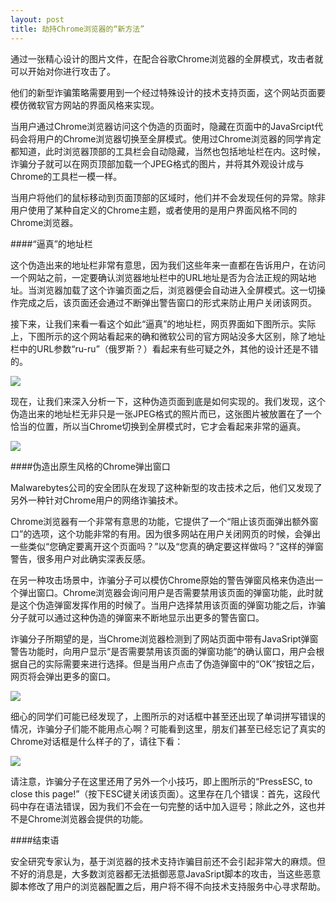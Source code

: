 ```yaml
---
layout: post
title: 劫持Chrome浏览器的“新方法”
---
```

通过一张精心设计的图片文件，在配合谷歌Chrome浏览器的全屏模式，攻击者就可以开始对你进行攻击了。  

他们的新型诈骗策略需要用到一个经过特殊设计的技术支持页面，这个网站页面要模仿微软官方网站的界面风格来实现。  

当用户通过Chrome浏览器访问这个伪造的页面时，隐藏在页面中的JavaSrcipt代码会将用户的Chrome浏览器切换至全屏模式。使用过Chrome浏览器的同学肯定都知道，此时浏览器顶部的工具栏会自动隐藏，当然也包括地址栏在内。这时候，诈骗分子就可以在网页顶部加载一个JPEG格式的图片，并将其外观设计成与Chrome的工具栏一模一样。  

当用户将他们的鼠标移动到页面顶部的区域时，他们并不会发现任何的异常。除非用户使用了某种自定义的Chrome主题，或者使用的是用户界面风格不同的Chrome浏览器。  

####“逼真”的地址栏

这个伪造出来的地址栏非常有意思，因为我们这些年来一直都在告诉用户，在访问一个网站之前，一定要确认浏览器地址栏中的URL地址是否为合法正规的网站地址。当浏览器加载了这个诈骗页面之后，浏览器便会自动进入全屏模式。这一切操作完成之后，该页面还会通过不断弹出警告窗口的形式来防止用户关闭该网页。  

接下来，让我们来看一看这个如此“逼真”的地址栏，网页界面如下图所示。实际上，下图所示的这个网站看起来的确和微软公司的官方网站没多大区别，除了地址栏中的URL参数“ru-ru”（俄罗斯？）看起来有些可疑之外，其他的设计还是不错的。  

  ![](http://image.3001.net/images/20160830/14725528192298.png!small)  

现在，让我们来深入分析一下，这种伪造页面到底是如何实现的。我们发现，这个伪造出来的地址栏无非只是一张JPEG格式的照片而已，这张图片被放置在了一个恰当的位置，所以当Chrome切换到全屏模式时，它才会看起来非常的逼真。  

![](http://image.3001.net/images/20160830/14725528497237.png!small)  

####伪造出原生风格的Chrome弹出窗口

Malwarebytes公司的安全团队在发现了这种新型的攻击技术之后，他们又发现了另外一种针对Chrome用户的网络诈骗技术。  

Chrome浏览器有一个非常有意思的功能，它提供了一个“阻止该页面弹出额外窗口”的选项，这个功能非常的有用。因为很多网站在用户关闭网页的时候，会弹出一些类似“您确定要离开这个页面吗？”以及“您真的确定要这样做吗？”这样的弹窗警告，很多用户对此确实深表反感。  

在另一种攻击场景中，诈骗分子可以模仿Chrome原始的警告弹窗风格来伪造出一个弹出窗口。Chrome浏览器会询问用户是否需要禁用该页面的弹窗功能，此时就是这个伪造弹窗发挥作用的时候了。当用户选择禁用该页面的弹窗功能之后，诈骗分子就可以通过这种伪造的弹窗来不断地显示出更多的警告窗口。  

诈骗分子所期望的是，当Chrome浏览器检测到了网站页面中带有JavaSript弹窗警告功能时，向用户显示“是否需要禁用该页面的弹窗功能”的确认窗口，用户会根据自己的实际需要来进行选择。但是当用户点击了伪造弹窗中的“OK”按钮之后，网页将会弹出更多的窗口。  

![](http://image.3001.net/images/20160830/14725528629451.png!small)  

细心的同学们可能已经发现了，上图所示的对话框中甚至还出现了单词拼写错误的情况，诈骗分子们能不能用点心啊？可能看到这里，朋友们甚至已经忘记了真实的Chrome对话框是什么样子的了，请往下看：  

![](http://image.3001.net/images/20160830/14725528703838.png!small)  

请注意，诈骗分子在这里还用了另外一个小技巧，即上图所示的“PressESC, to close this page!”（按下ESC键关闭该页面）。这里存在几个错误：首先，这段代码中存在语法错误，因为我们不会在一句完整的话中加入逗号；除此之外，这也并不是Chrome浏览器会提供的功能。  

####结束语

安全研究专家认为，基于浏览器的技术支持诈骗目前还不会引起非常大的麻烦。但不好的消息是，大多数浏览器都无法抵御恶意JavaSript脚本的攻击，当这些恶意脚本修改了用户的浏览器配置之后，用户将不得不向技术支持服务中心寻求帮助。  
